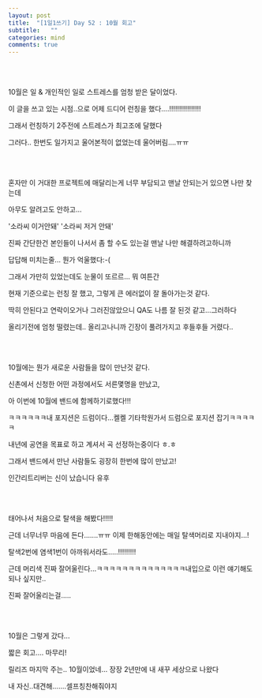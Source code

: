 ```yaml
---
layout: post
title:  "[1일1쓰기] Day 52 : 10월 회고"
subtitle:   ""
categories: mind
comments: true
---
```




<br>

<br>

10월은 일 & 개인적인 일로 스트레스를 엄청 받은 달이었다.

이 글을 쓰고 있는 시점..으로 어제 드디어 런칭을 했다....!!!!!!!!!!!!!!!!

그래서 런칭하기 2주전에 스트레스가 최고조에 달했다

그러다.. 한번도 일가지고 울어본적이 없었는데 울어버림....ㅠㅠ

<br>

<br>

혼자만 이 거대한 프로젝트에 매달리는게 너무 부담되고 맨날 안되는거 있으면 나만 찾는데

아무도 알려고도 안하고...

'소라씨 이거안돼' '소라씨 저거 안돼' 

진짜 간단한건 본인들이 나서서 좀 할 수도 있는걸 맨날 나만 해결하려고하니까

답답해 미치는줄... 뭔가 억울했다:-( 

그래서 가만히 있었는데도 눈물이 또르르... 뭐 여튼간

현재 기준으로는 런칭 잘 했고, 그렇게 큰 에러없이 잘 돌아가는것 같다.

딱히 안된다고 연락이오거나 그러진않았으니 QA도 나름 잘 된것 같고...그러하다

올리기전에 엄청 떨렸는데.. 올리고나니까 긴장이 풀려가지고 후들후들 거렸다..

<br>

<br>

10월에는 뭔가 새로운 사람들을 많이 만난것 같다.

신촌에서 신청한 어떤 과정에서도 서른몇명을 만났고,

아 이번에 10월에 밴드에 함께하기로했다!!!

ㅋㅋㅋㅋㅋㅋ내 포지션은 드럼이다...켈켈 기타학원가서 드럼으로 포지션 잡기ㅋㅋㅋㅋㅋ

내년에 공연을 목표로 하고 계셔서 곡 선정하는중이다 ㅎ.ㅎ

그래서 밴드에서 만난 사람들도 굉장히 한번에 많이 만났고!

인간리트리버는 신이 났습니다 유후

<br>

<br>

태어나서 처음으로 탈색을 해봤다!!!!!

근데 너무너무 마음에 든다.......ㅠㅠ 이제 한해동안에는 매일 탈색머리로 지내야지...!

탈색2번에 염색1번이 아까워서라도.....!!!!!!!!!

근데 머리색 진짜 잘어울린다...ㅋㅋㅋㅋㅋㅋㅋㅋㅋㅋㅋㅋㅋㅋ내입으로 이런 얘기해도되나 싶지만..

진짜 잘어울리는걸.....

<br>

<br>

10월은 그렇게 갔다...

짧은 회고.... 마무리!

릴리즈 마지막 주는.. 10월이었네... 장장 2년만에 내 새꾸 세상으로 나왔다

내 자신..대견해.......셀프칭찬해줘야지







